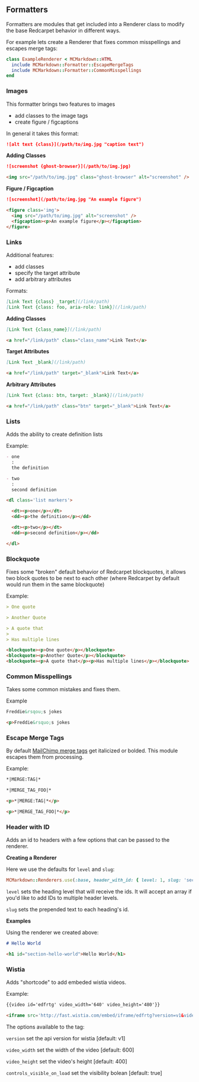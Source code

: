 ## Formatters

Formatters are modules that get included into a Renderer class to modify the base Redcarpet behavior in different ways.

For example lets create a Renderer that fixes common misspellings and escapes merge tags:

```ruby
class ExampleRenderer < MCMarkdown::HTML
  include MCMarkdown::Formatter::EscapeMergeTags
  include MCMarkdown::Formatter::CommonMisspellings
end
```


### Images

This formatter brings two features to images
- add classes to the image tags
- create figure / figcaptions

In general it takes this format:
```markdown
![alt text {class}](/path/to/img.jpg "caption text")
```

**Adding Classes**

```markdown
![screenshot {ghost-browser}](/path/to/img.jpg)

<img src="/path/to/img.jpg" class="ghost-browser" alt="screenshot" />
```

**Figure / Figcaption**

```markdown
![screenshot](/path/to/img.jpg "An example figure")

<figure class='img'>
  <img src="/path/to/img.jpg" alt="screenshot" />
  <figcaption><p>An example figure</p></figcaption>
</figure>
```


### Links

Additional features:
- add classes
- specify the target attribute
- add arbitrary attributes

Formats:
```markdown
[Link Text {class} _target](/link/path)
[Link Text {class: foo, aria-role: link}](/link/path)
```

**Adding Classes**

```markdown
[Link Text {class_name}](/link/path)

<a href="/link/path" class="class_name">Link Text</a>
```

**Target Attributes**

```markdown
[Link Text _blank](/link/path)

<a href="/link/path" target="_blank">Link Text</a>
```

**Arbitrary Attributes**

```markdown
[Link Text {class: btn, target: _blank}](/link/path)

<a href="/link/path" class="btn" target="_blank">Link Text</a>
```



### Lists

Adds the ability to create definition lists

Example:

```markdown
- one
  :
  the definition

- two
  :
  second definition
```

```html
<dl class='list markers'>

  <dt><p>one</p></dt>
  <dd><p>the definition</p></dd>

  <dt><p>two</p></dt>
  <dd><p>second definition</p></dd>

</dl>
```


### Blockquote

Fixes some "broken" default behavior of Redcarpet blockquotes, it allows two block quotes to be next to each other (where Redcarpet by default would run them in the same blockquote)

Example:

```markdown
> One quote

> Another Quote

> A quote that
>
> Has multiple lines
```

```html
<blockquote><p>One quote</p></blockquote>
<blockquote><p>Another Quote</p></blockquote>
<blockquote><p>A quote that</p><p>Has multiple lines</p></blockquote>
```



### Common Misspellings

Takes some common mistakes and fixes them.

Example
```markdown
Freddie&rsqou;s jokes
```
```html
<p>Freddie&rsquo;s jokes
```



### Escape Merge Tags

By default [MailChimp merge tags](http://kb.mailchimp.com/merge-tags/all-the-merge-tags-cheatsheet) get italicized or bolded. This module escapes them from processing.

Example:
```markdown
*|MERGE:TAG|*

*|MERGE_TAG_FOO|*
```

```html
<p>*|MERGE:TAG|*</p>

<p>*|MERGE_TAG_FOO|*</p>
```



### Header with ID

Adds an id to headers with a few options that can be passed to the renderer.

**Creating a Renderer**

Here we use the defaults for `level` and `slug`:

```ruby
MCMarkdown::Renderers.use(:base, header_with_id: { level: 1, slug: 'section' })
```

`level` sets the heading level that will receive the ids. It will accept an array if you'd like to add IDs to multiple header levels.

`slug` sets the prepended text to each heading's id.

**Examples**

Using the renderer we created above:

```markdown
# Hello World
```

```html
<h1 id="section-hello-world">Hello World</h1>
```


### Wistia

Adds "shortcode" to add embeded wistia videos.

Example:

```markdown
{{video id='edfrtg' video_width='640' video_height='480'}}
```

```html
<iframe src='http://fast.wistia.com/embed/iframe/edfrtg?version=v1&videoWidth=640&videoHeight=480&controlsVisibleOnLoad=true' allowtransparency='true' frameborder='0' scrolling='no' class='wistia_embed' name='wistia_embed' width='640' height='480'></iframe>
```

The options available to the tag:

`version` set the api version for wistia [default: v1]

`video_width` set the width of the video [default: 600]

`video_height` set the video's height [default: 400]

`controls_visible_on_load` set the visibility bolean [default: true]
